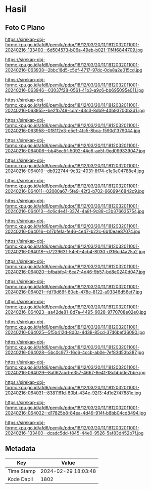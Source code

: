# Hasil

## Foto C Plano

https://sirekap-obj-formc.kpu.go.id/afd6/pemilu/pdpr/18/12/03/20/11/1812032011001-20240216-133400--6d504573-b06a-49eb-b021-11f4f6844709.jpg

https://sirekap-obj-formc.kpu.go.id/afd6/pemilu/pdpr/18/12/03/20/11/1812032011001-20240216-063938--2bbc18d5-c5df-4717-97dc-0de8a2e015cd.jpg

https://sirekap-obj-formc.kpu.go.id/afd6/pemilu/pdpr/18/12/03/20/11/1812032011001-20240216-063946--03037f28-0561-41b3-a9c6-bb695095e011.jpg

https://sirekap-obj-formc.kpu.go.id/afd6/pemilu/pdpr/18/12/03/20/11/1812032011001-20240216-063955--be2fb749-cda1-43c3-8db9-40b93700b3d1.jpg

https://sirekap-obj-formc.kpu.go.id/afd6/pemilu/pdpr/18/12/03/20/11/1812032011001-20240216-063958--0f81f2e3-e5ef-4fc5-8bca-f590d1379044.jpg

https://sirekap-obj-formc.kpu.go.id/afd6/pemilu/pdpr/18/12/03/20/11/1812032011001-20240216-064006--bb45ec5f-5092-44c6-ae5f-9ed099339047.jpg

https://sirekap-obj-formc.kpu.go.id/afd6/pemilu/pdpr/18/12/03/20/11/1812032011001-20240216-064010--db922744-9c32-4031-8f74-c1e0e04788e4.jpg

https://sirekap-obj-formc.kpu.go.id/afd6/pemilu/pdpr/18/12/03/20/11/1812032011001-20240216-064011--02080a67-5fe9-42f3-b702-6609946842c9.jpg

https://sirekap-obj-formc.kpu.go.id/afd6/pemilu/pdpr/18/12/03/20/11/1812032011001-20240216-064013--4c6c4e41-3374-4a8f-9c88-c3b376635754.jpg

https://sirekap-obj-formc.kpu.go.id/afd6/pemilu/pdpr/18/12/03/20/11/1812032011001-20240216-064016--b17bfe1a-fe46-4e47-b22c-6b10eae87074.jpg

https://sirekap-obj-formc.kpu.go.id/afd6/pemilu/pdpr/18/12/03/20/11/1812032011001-20240216-064018--d722963f-54e0-4cb4-8030-d316cd4a25a2.jpg

https://sirekap-obj-formc.kpu.go.id/afd6/pemilu/pdpr/18/12/03/20/11/1812032011001-20240216-064020--bfbabfc4-6ca7-4d46-9b57-bd8e0240d047.jpg

https://sirekap-obj-formc.kpu.go.id/afd6/pemilu/pdpr/18/12/03/20/11/1812032011001-20240216-064021--fd79d66f-80eb-478e-8122-a93346d56ef7.jpg

https://sirekap-obj-formc.kpu.go.id/afd6/pemilu/pdpr/18/12/03/20/11/1812032011001-20240216-064023--aa42de81-8d7a-4495-9028-9770708e02e0.jpg

https://sirekap-obj-formc.kpu.go.id/afd6/pemilu/pdpr/18/12/03/20/11/1812032011001-20240216-064025--5f5b412d-8d0a-4d39-85cd-37d6bef36090.jpg

https://sirekap-obj-formc.kpu.go.id/afd6/pemilu/pdpr/18/12/03/20/11/1812032011001-20240216-064028--5bc0c977-16c6-4ccb-ab0e-7ef83d53b387.jpg

https://sirekap-obj-formc.kpu.go.id/afd6/pemilu/pdpr/18/12/03/20/11/1812032011001-20240216-064029--8a062abd-e357-4667-9e41-18cbbb0e7bbe.jpg

https://sirekap-obj-formc.kpu.go.id/afd6/pemilu/pdpr/18/12/03/20/11/1812032011001-20240216-064031--8381161d-80bf-434e-92f3-4d1d2747881e.jpg

https://sirekap-obj-formc.kpu.go.id/afd6/pemilu/pdpr/18/12/03/20/11/1812032011001-20240216-064032--d17825b8-84ea-4d49-914f-b8bb04cd8494.jpg

https://sirekap-obj-formc.kpu.go.id/afd6/pemilu/pdpr/18/12/03/20/11/1812032011001-20240216-133400--dcadc5dd-f845-44e0-9526-5af83d452b7f.jpg


## Metadata

| Key        | Value               |
| ---------- | ------------------- |
| Time Stamp | 2024-02-29 18:03:48 |
| Kode Dapil | 1802                |



